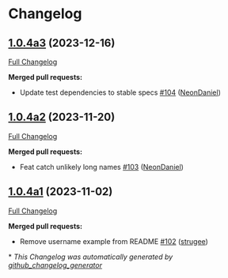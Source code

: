 # Changelog

## [1.0.4a3](https://github.com/NeonGeckoCom/skill-user_settings/tree/1.0.4a3) (2023-12-16)

[Full Changelog](https://github.com/NeonGeckoCom/skill-user_settings/compare/1.0.4a2...1.0.4a3)

**Merged pull requests:**

- Update test dependencies to stable specs [\#104](https://github.com/NeonGeckoCom/skill-user_settings/pull/104) ([NeonDaniel](https://github.com/NeonDaniel))

## [1.0.4a2](https://github.com/NeonGeckoCom/skill-user_settings/tree/1.0.4a2) (2023-11-20)

[Full Changelog](https://github.com/NeonGeckoCom/skill-user_settings/compare/1.0.4a1...1.0.4a2)

**Merged pull requests:**

- Feat catch unlikely long names [\#103](https://github.com/NeonGeckoCom/skill-user_settings/pull/103) ([NeonDaniel](https://github.com/NeonDaniel))

## [1.0.4a1](https://github.com/NeonGeckoCom/skill-user_settings/tree/1.0.4a1) (2023-11-02)

[Full Changelog](https://github.com/NeonGeckoCom/skill-user_settings/compare/1.0.3...1.0.4a1)

**Merged pull requests:**

- Remove username example from README [\#102](https://github.com/NeonGeckoCom/skill-user_settings/pull/102) ([strugee](https://github.com/strugee))



\* *This Changelog was automatically generated by [github_changelog_generator](https://github.com/github-changelog-generator/github-changelog-generator)*
